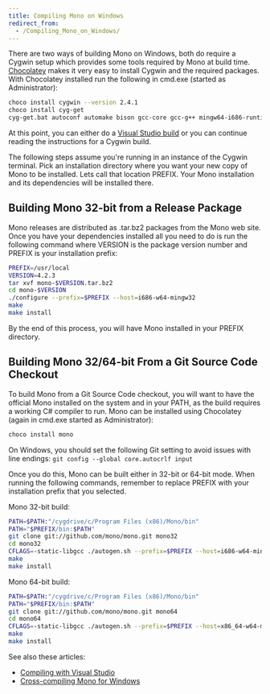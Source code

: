 ```yaml
---
title: Compiling Mono on Windows
redirect_from:
  - /Compiling_Mono_on_Windows/
---
```


There are two ways of building Mono on Windows, both do require a Cygwin setup which provides some tools required by Mono at build time. [Chocolatey](https://chocolatey.org) makes it very easy to install Cygwin and the required packages. With Chocolatey installed run the following in cmd.exe (started as Administrator):

``` bash
choco install cygwin --version 2.4.1
choco install cyg-get
cyg-get.bat autoconf automake bison gcc-core gcc-g++ mingw64-i686-runtime mingw64-i686-binutils mingw64-i686-gcc-core mingw64-i686-gcc-g++ mingw64-i686-pthreads mingw64-i686-w32api mingw64-x86_64-runtime mingw64-x86_64-binutils mingw64-x86_64-gcc-core mingw64-x86_64-gcc-g++ mingw64-x86_64-pthreads mingw64-x86_64-w32api libtool make python gettext-devel gettext intltool libiconv pkg-config git curl libxslt
```

At this point, you can either do a [Visual Studio build](/docs/compiling-mono/windows/compiling-with-visualstudio/) or you can continue reading the instructions for a Cygwin build.

The following steps assume you're running in an instance of the Cygwin terminal. Pick an installation directory where you want your new copy of Mono to be installed. Lets call that location PREFIX. Your Mono installation and its dependencies will be installed there.

Building Mono 32-bit from a Release Package
-------------------------------------------

Mono releases are distributed as .tar.bz2 packages from the Mono web site. Once you have your dependencies installed all you need to do is run the following command where VERSION is the package version number and PREFIX is your installation prefix:

``` bash
PREFIX=/usr/local
VERSION=4.2.3
tar xvf mono-$VERSION.tar.bz2
cd mono-$VERSION
./configure --prefix=$PREFIX --host=i686-w64-mingw32
make
make install
```

By the end of this process, you will have Mono installed in your PREFIX directory.

Building Mono 32/64-bit From a Git Source Code Checkout
-------------------------------------------------------

To build Mono from a Git Source Code checkout, you will want to have the official Mono installed on the system and in your PATH, as the build requires a working C# compiler to run. Mono can be installed using Chocolatey (again in cmd.exe started as Administrator):

``` bash
choco install mono
```

On Windows, you should set the following Git setting to avoid issues with line endings: `git config --global core.autocrlf input`

Once you do this, Mono can be built either in 32-bit or 64-bit mode. When running the following commands, remember to replace PREFIX with your installation prefix that you selected.

Mono 32-bit build:
``` bash
PATH=$PATH:"/cygdrive/c/Program Files (x86)/Mono/bin"
PATH="$PREFIX/bin:$PATH"
git clone git://github.com/mono/mono.git mono32
cd mono32
CFLAGS=-static-libgcc ./autogen.sh --prefix=$PREFIX --host=i686-w64-mingw32
make
make install
```

Mono 64-bit build:
``` bash
PATH=$PATH:"/cygdrive/c/Program Files (x86)/Mono/bin"
PATH="$PREFIX/bin:$PATH"
git clone git://github.com/mono/mono.git mono64
cd mono64
CFLAGS=-static-libgcc ./autogen.sh --prefix=$PREFIX --host=x86_64-w64-mingw32
make
make install
```

See also these articles:

 - [Compiling with Visual Studio](/docs/compiling-mono/windows/compiling-with-visualstudio/)
 - [Cross-compiling Mono for Windows](/docs/compiling-mono/windows/cross-compiling-mono-for-windows/)
